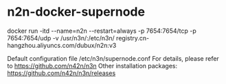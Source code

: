 # n2n-docker-supernode
docker run -itd --name=n2n --restart=always -p 7654:7654/tcp -p 7654:7654/udp -v /usr/n3n/:/etc/n3n/ registry.cn-hangzhou.aliyuncs.com/dubux/n2n:v3



Default configuration file /etc/n3n/supernode.conf For details, please refer to https://github.com/n42n/n3n Other installation packages: https://github.com/n42n/n3n/releases
